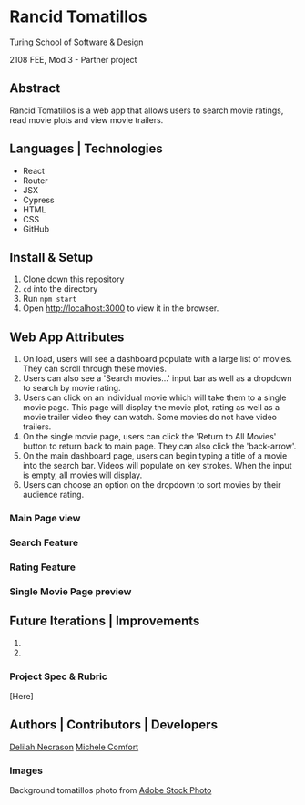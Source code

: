 # Rancid Tomatillos

Turing School of Software & Design

2108 FEE, Mod 3 - Partner project

## Abstract
Rancid Tomatillos is a web app that allows users to search movie ratings, read movie plots and view movie trailers.

## Languages | Technologies
- React
- Router
- JSX
- Cypress
- HTML
- CSS
- GitHub

## Install & Setup
1. Clone down this repository
2. `cd` into the directory
3. Run `npm start`
4. Open [http://localhost:3000](http://localhost:3000) to view it in the browser.

## Web App Attributes
1. On load, users will see a dashboard populate with a large list of movies. They can scroll through these movies.
2. Users can also see a 'Search movies...' input bar as well as a dropdown to search by movie rating.
3. Users can click on an individual movie which will take them to a single movie page. This page will display the movie plot, rating as well as a movie trailer video they can watch. Some movies do not have video trailers.
4. On the single movie page, users can click the 'Return to All Movies' button to return back to main page. They can also click the 'back-arrow'.
5. On the main dashboard page, users can begin typing a title of a movie into the search bar. Videos will populate on key strokes. When the input is empty, all movies will display.
6. Users can choose an option on the dropdown to sort movies by their audience rating.


### Main Page view


### Search Feature


### Rating Feature


### Single Movie Page preview


## Future Iterations | Improvements
1.
2.

### Project Spec & Rubric
[Here]

## Authors | Contributors | Developers
[Delilah Necrason](https://github.com/delilahrois)
[Michele Comfort](https://github.com/michelecomfort)

### Images
Background tomatillos photo from [Adobe Stock Photo](https://stock.adobe.com/)
